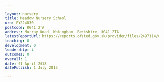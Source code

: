 ```yaml
---

layout: nursery
title: Meadow Nursery School
urn: EY224830
postcode: RG41 2TA
address: Murray Road, Wokingham, Berkshire, RG41 2TA
latestReportUrl: https://reports.ofsted.gov.uk/provider/files/2497114/urn/EY224830.pdf
teaching: 0
development: 0
leadership: 1
outcomes: 0
overall: 1
date: 01 April 2018 
datePublish: 1 July 2015

---
```

